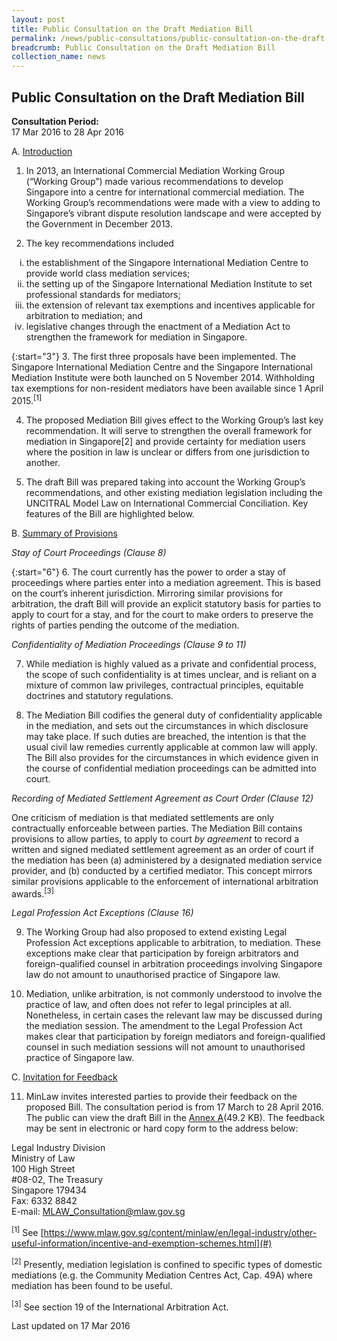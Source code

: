 ```yaml
---
layout: post
title: Public Consultation on the Draft Mediation Bill
permalink: /news/public-consultations/public-consultation-on-the-draft-mediation-bill/
breadcrumb: Public Consultation on the Draft Mediation Bill
collection_name: news
---
```


Public Consultation on the Draft Mediation Bill
---

**Consultation Period:**  
17 Mar 2016 to 28 Apr 2016

A. <u>Introduction</u>

1. In 2013, an International Commercial Mediation Working Group (“Working Group”) made various recommendations to develop Singapore into a centre for international commercial mediation. The Working Group’s recommendations were made with a view to adding to Singapore’s vibrant dispute resolution landscape and were accepted by the Government in December 2013.  


2. The key recommendations included 
<ol style="list-style-type: lower-roman">
  <li>the establishment of the Singapore International Mediation Centre to provide world class mediation services;</li>
  <li>the setting up of the Singapore International Mediation Institute to set professional standards for mediators;</li>
  <li>the extension of relevant tax exemptions and incentives applicable for arbitration to mediation; and</li>
  <li>legislative changes through the enactment of a Mediation Act to strengthen the framework for mediation in Singapore.</li>
</ol>

{:start="3"}
3. The first three proposals have been implemented. The Singapore International Mediation Centre and the Singapore International Mediation Institute were both launched on 5 November 2014. Withholding tax exemptions for non-resident mediators have been available since 1 April 2015.<sup>[1]</sup>

4. The proposed Mediation Bill gives effect to the Working Group’s last key recommendation. It will serve to strengthen the overall framework for mediation in Singapore[2] and provide certainty for mediation users where the position in law is unclear or differs from one jurisdiction to another. 

5. The draft Bill was prepared taking into account the Working Group’s recommendations, and other existing mediation legislation including the UNCITRAL Model Law on International Commercial Conciliation. Key features of the Bill are highlighted below.

B. <u>Summary of Provisions</u>

<i>Stay of Court Proceedings (Clause 8)</i>

{:start="6"}
6. The court currently has the power to order a stay of proceedings where parties enter into a mediation agreement. This is based on the court’s inherent jurisdiction. Mirroring similar provisions for arbitration, the draft Bill will provide an explicit statutory basis for parties to apply to court for a stay, and for the court to make orders to preserve the rights of parties pending the outcome of the mediation.

<i>Confidentiality of Mediation Proceedings (Clause 9 to 11)</i>

7. While mediation is highly valued as a private and confidential process, the scope of such confidentiality is at times unclear, and is reliant on a mixture of common law privileges, contractual principles, equitable doctrines and statutory regulations.

8. The Mediation Bill codifies the general duty of confidentiality applicable in the mediation, and sets out the circumstances in which disclosure may take place. If such duties are breached, the intention is that the usual civil law remedies currently applicable at common law will apply. The Bill also provides for the circumstances in which evidence given in the course of confidential mediation proceedings can be admitted into court.

<i>Recording of Mediated Settlement Agreement as Court Order (Clause 12)</i>

One criticism of mediation is that mediated settlements are only contractually enforceable between parties. The Mediation Bill contains provisions to allow parties, to apply to court <i>by agreement</i> to record a written and signed mediated settlement agreement as an order of court if the mediation has been (a) administered by a designated mediation service provider, and (b) conducted by a certified mediator.  This concept mirrors similar provisions applicable to the enforcement of international arbitration awards.<sup>[3]</sup>

<i>Legal Profession Act Exceptions (Clause 16)</i>

9. The Working Group had also proposed to extend existing Legal Profession Act exceptions applicable to arbitration, to mediation. These exceptions make clear that participation by foreign arbitrators and foreign-qualified counsel in arbitration proceedings involving Singapore law do not amount to unauthorised practice of Singapore law.

10. Mediation, unlike arbitration, is not commonly understood to involve the practice of law, and often does not refer to legal principles at all. Nonetheless, in certain cases the relevant law may be discussed during the mediation session. The amendment to the Legal Profession Act makes clear that participation by foreign mediators and foreign-qualified counsel in such mediation sessions will not amount to unauthorised practice of Singapore law.

C. <u>Invitation for Feedback</u>

11. MinLaw invites interested parties to provide their feedback on the proposed Bill.  The consultation period is from 17 March to 28 April 2016.  The public can view the draft Bill in the [Annex A](/files/AnnexA-MediationBill.pdf/)(49.2 KB). The feedback may be sent in electronic or hard copy form to the address below:

<p class="address-centered">
Legal Industry Division<br>
Ministry of Law<br>
100 High Street<br>
#08-02, The Treasury<br>
Singapore 179434<br>
Fax: 6332 8842<br>
E-mail: <a href="mailto:MLAW_Consultation@mlaw.gov.sg">MLAW_Consultation@mlaw.gov.sg</a>
</p>

<sup>[1]</sup> See [https://www.mlaw.gov.sg/content/minlaw/en/legal-industry/other-useful-information/incentive-and-exemption-schemes.html](#)

<sup>[2]</sup> Presently, mediation legislation is confined to specific types of domestic mediations (e.g. the Community Mediation Centres Act, Cap. 49A) where mediation has been found to be useful.

<sup>[3]</sup> See section 19 of the International Arbitration Act.


<p class="right-side-updated">Last updated on 17 Mar 2016</p>
